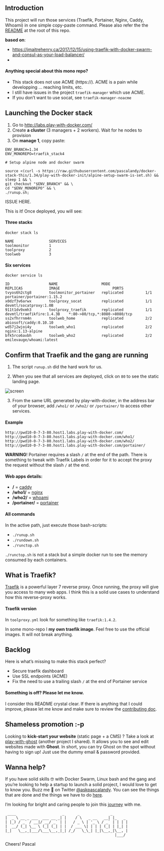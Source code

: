 

## Introduction
This project will run those services (Traefik, Portainer, Nginx, Caddy, Whoami) in one simple copy-paste command. Please also refer the the [README](https://github.com/pascalandy/docker-stack-this/blob/master/README.md) at the root of this repo.

**based on**:
- https://jmaitrehenry.ca/2017/12/15/using-traefik-with-docker-swarm-and-consul-as-your-load-balancer/
- 
#### Anything special about this mono repo?
- This stack does not use ACME (https://). ACME is a pain while developping … reaching limits, etc.
- I still have issues in the project `traefik-manager` which use ACME.
- If you don’t want to use socat, see `traefik-manager-noacme`

## Launching the Docker stack
1. Go to http://labs.play-with-docker.com/ 
2. Create **a cluster** (3 managers + 2 workers). Wait for he nodes to provision
3. On **manage 1**, copy paste:

```
ENV_BRANCH=1.34
ENV_MONOREPO=traefik_stack4

# Setup alpine node and docker swarm

source <(curl -s https://raw.githubusercontent.com/pascalandy/docker-stack-this/1.34/play-with-docker-init/alpine-setup-swarm-is-set.sh) && sleep 1 && \
git checkout "$ENV_BRANCH" && \
cd "$ENV_MONOREPO" && \
./runup.sh;
```

ISSUE HERE. 

This is it! Once deployed, you will see: 

#### Three stacks

```
docker stack ls

NAME                SERVICES
toolmonitor         1
toolproxy           2
toolweb             3
```

#### Six services

```
docker service ls

ID                  NAME                    MODE                REPLICAS            IMAGE                        PORTS
tvyos6h2ctg8        toolmonitor_portainer   replicated          1/1                 portainer/portainer:1.15.2
x0dzf3v6arwx        toolproxy_socat         replicated          1/1                 devmtl/socatproxy:1.0B
911t1dv9xmh3        toolproxy_traefik       replicated          1/1                 devmtl/traefikfire:1.4.3B    *:80->80/tcp,*:8080->8080/tcp
ss2xfhrrnm4n        toolweb_home            replicated          2/2                 abiosoft/caddy:0.10.10
wd57j2wjoi4y        toolweb_who1            replicated          2/2                 nginx:1.13-alpine
bfk5rco6avbh        toolweb_who2            replicated          2/2                 emilevauge/whoami:latest
```

## Confirm that Traefik and the gang are running
1. The script `runup.sh` did the hard work for us.

2. When you see that all services are deployed, click on `80` to see the static landing page.

![screen](https://user-images.githubusercontent.com/6694151/31318199-57e7e88a-ac1c-11e7-86a4-61a6172ac7be.png)

3. From the same URL generated by play-with-docker, in the address bar of your browser, add `/who1/` or `/who2/` or `/portainer/` to access other services.

#### Example
```
http://pwd10-0-7-3-80.host1.labs.play-with-docker.com/
http://pwd10-0-7-3-80.host1.labs.play-with-docker.com/who1/
http://pwd10-0-7-3-80.host1.labs.play-with-docker.com/who2/
http://pwd10-0-7-3-80.host1.labs.play-with-docker.com/portainer/
```

**WARNING**! Portainer requires a slash `/` at the end of the path. There is something to tweak with Traefik Labels in order for it to accept the proxy the request without the slash `/` at the end.

#### Web apps details:
- **/** = [caddy](https://hub.docker.com/r/abiosoft/caddy/)
- **/who1/** = [nginx](https://hub.docker.com/_/nginx/)
- **/who2/** = [whoami](https://hub.docker.com/r/emilevauge/whoami/)
- **/portainer/** = [portainer](https://hub.docker.com/r/portainer/portainer//)

#### All commands
In the active path, just execute those bash-scripts:

- `./runup.sh`
- `./rundown.sh`
- `./runctop.sh`

`./runctop.sh` is not a stack but a simple docker run to see the memory consumed by each containers.

## What is Traefik?
[Traefik](https://docs.traefik.io/configuration/backends/docker/) is a powerful layer 7 reverse proxy. Once running, the proxy will give you access to many web apps. I think this is a solid use cases to understand how this reverse-proxy works.

#### Traefik version 
In `toolproxy.yml` look for something like `traefik:1.4.2`.

In some mono-repo I **my own traefik image**. Feel free to use the official images. It will not break anything.

## Backlog
Here is what’s missing to make this stack perfect?
 
- Secure traefik dashboard
- Use SSL endpoints (ACME)
- Fix the need to use a trailing slash `/` at the end of Portainer service

#### Something is off? Please let me know.
I consider this README crystal clear. If there is anything that I could improve, please let me know and make sure to review the [contributing doc](../CONTRIBUTING.md).

## Shameless promotion :-p
Looking to **kick-start your website** (static page + a CMS) ? Take a look at [play-with-ghost](http://play-with-ghost.com/) (another project I shared). It allows you to see and edit websites made with **Ghost**. In short, you can try Ghost on the spot without having to sign up! Just use the dummy email & password provided.

## Wanna help?
If you have solid skills 🤓 with Docker Swarm, Linux bash and the gang and you’re looking to help a startup to launch a solid project, I would love to get to know you. Buzz me 👋 on Twitter [@askpascalandy](https://twitter.com/askpascalandy). You can see the things that are done and the things we have to do [here](http://firepress.org/blog/technical-challenges-we-are-facing-now/).

I’m looking for bright and caring people to join this [journey](http://firepress.org/blog/tag/from-the-heart/) with me.

```
 ____                     _      _              _
|  _ \ __ _ ___  ___ __ _| |    / \   _ __   __| |_   _
| |_) / _` / __|/ __/ _` | |   / _ \ | '_ \ / _` | | | |
|  __/ (_| \__ \ (_| (_| | |  / ___ \| | | | (_| | |_| |
|_|   \__,_|___/\___\__,_|_| /_/   \_\_| |_|\__,_|\__, |
                                                  |___/
```

Cheers!
Pascal